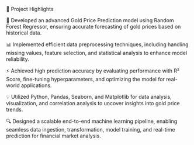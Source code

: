 🚀 Project Highlights

📌 Developed an advanced Gold Price Prediction model using Random Forest Regressor, ensuring accurate forecasting of gold prices based on historical data.

📊 Implemented efficient data preprocessing techniques, including handling missing values, feature selection, and statistical analysis to enhance model reliability.

⚡ Achieved high prediction accuracy by evaluating performance with R² Score, fine-tuning hyperparameters, and optimizing the model for real-world applications.

💡 Utilized Python, Pandas, Seaborn, and Matplotlib for data analysis, visualization, and correlation analysis to uncover insights into gold price trends.

🔍 Designed a scalable end-to-end machine learning pipeline, enabling seamless data ingestion, transformation, model training, and real-time prediction for financial market analysis.
